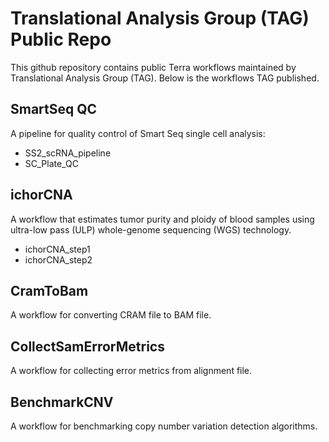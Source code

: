 # Translational Analysis Group (TAG) Public Repo

This github repository contains public Terra workflows maintained by
Translational Analysis Group (TAG). Below is the workflows TAG published.

## SmartSeq QC
A pipeline for quality control of Smart Seq single cell analysis:
* SS2_scRNA_pipeline
* SC_Plate_QC

## ichorCNA 
A workflow that estimates tumor purity and ploidy of blood samples using ultra-low pass (ULP) whole-genome sequencing 
(WGS) technology. 
* ichorCNA_step1
* ichorCNA_step2

## CramToBam
A workflow for converting CRAM file to BAM file.

## CollectSamErrorMetrics
A workflow for collecting error metrics from alignment file.

## BenchmarkCNV
A workflow for benchmarking copy number variation detection algorithms.